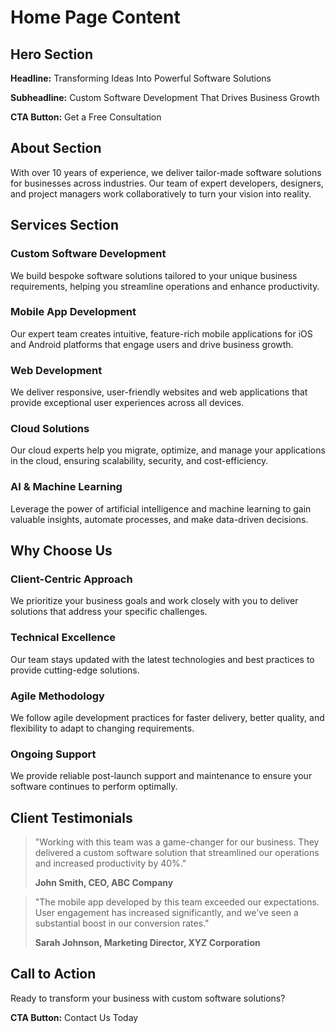 # Home Page Content

## Hero Section
**Headline:** Transforming Ideas Into Powerful Software Solutions

**Subheadline:** Custom Software Development That Drives Business Growth

**CTA Button:** Get a Free Consultation

## About Section
With over 10 years of experience, we deliver tailor-made software solutions for businesses across industries. Our team of expert developers, designers, and project managers work collaboratively to turn your vision into reality.

## Services Section

### Custom Software Development
We build bespoke software solutions tailored to your unique business requirements, helping you streamline operations and enhance productivity.

### Mobile App Development
Our expert team creates intuitive, feature-rich mobile applications for iOS and Android platforms that engage users and drive business growth.

### Web Development
We deliver responsive, user-friendly websites and web applications that provide exceptional user experiences across all devices.

### Cloud Solutions
Our cloud experts help you migrate, optimize, and manage your applications in the cloud, ensuring scalability, security, and cost-efficiency.

### AI & Machine Learning
Leverage the power of artificial intelligence and machine learning to gain valuable insights, automate processes, and make data-driven decisions.

## Why Choose Us

### Client-Centric Approach
We prioritize your business goals and work closely with you to deliver solutions that address your specific challenges.

### Technical Excellence
Our team stays updated with the latest technologies and best practices to provide cutting-edge solutions.

### Agile Methodology
We follow agile development practices for faster delivery, better quality, and flexibility to adapt to changing requirements.

### Ongoing Support
We provide reliable post-launch support and maintenance to ensure your software continues to perform optimally.

## Client Testimonials

> "Working with this team was a game-changer for our business. They delivered a custom software solution that streamlined our operations and increased productivity by 40%."
> 
> **John Smith, CEO, ABC Company**

> "The mobile app developed by this team exceeded our expectations. User engagement has increased significantly, and we've seen a substantial boost in our conversion rates."
>
> **Sarah Johnson, Marketing Director, XYZ Corporation**

## Call to Action
Ready to transform your business with custom software solutions?

**CTA Button:** Contact Us Today 